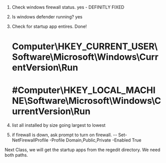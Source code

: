 1. Check windows firewall status. yes - DEFINITLY FIXED

2. Is windows defender running? yes

3. Check for startup app entires. Done!
    # Computer\HKEY_CURRENT_USER\Software\Microsoft\Windows\CurrentVersion\Run
    # #Computer\HKEY_LOCAL_MACHINE\Software\Microsoft\Windows\CurrentVersion\Run

4. list all installed by size going largest to lowest

5. if firewall is down, ask prompt to turn on firewall.
-- Set-NetFirewallProfile -Profile Domain,Public,Private -Enabled True


Next Class, we will get the startup apps from the regedit directory. We need both paths.